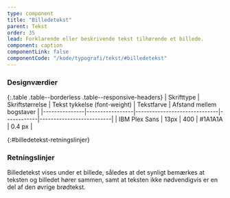 ```yaml
---
type: component
title: "Billedetekst"
parent: Tekst
order: 35
lead: Forklarende eller beskrivende tekst tilhørende et billede.
component: caption
componentLink: false
componentCode: "/kode/typografi/tekst/#billedetekst"
---
```


### Designværdier

{:.table .table--borderless .table--responsive-headers}
| Skrifttype    | Skriftstørrelse | Tekst tykkelse (font-weight) | Tekstfarve | Afstand mellem bogstaver |
|---------------|-----------------|------------------------------|------------|--------------------------|
| IBM Plex Sans | 13px            | 400                          | #1A1A1A    | 0.4 px                   |

{:#billedetekst-retningslinjer}
### Retningslinjer

Billedetekst vises under et billede, således at det synligt bemærkes at teksten og billedet hører sammen, samt at teksten ikke nødvendigvis er en del af den øvrige brødtekst.
